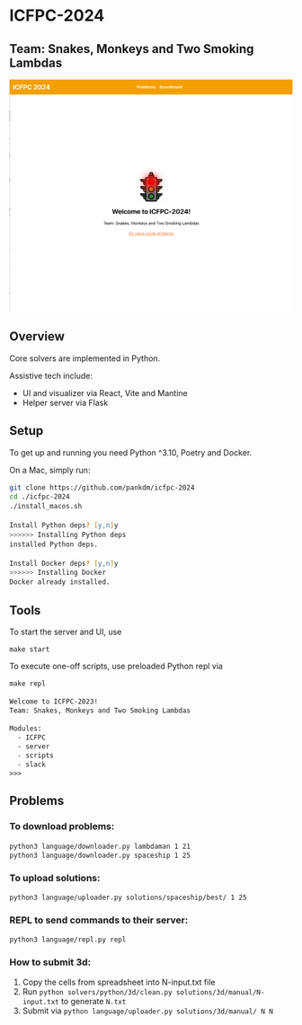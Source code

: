 # ICFPC-2024

## Team: Snakes, Monkeys and Two Smoking Lambdas

![splash](repo/splash.png)

## Overview

Core solvers are implemented in Python.

Assistive tech include:
 - UI and visualizer via React, Vite and Mantine
 - Helper server via Flask

## Setup

To get up and running you need Python ^3.10, Poetry and Docker.

On a Mac, simply run:

```zsh
git clone https://github.com/pankdm/icfpc-2024
cd ./icfpc-2024
./install_macos.sh

Install Python deps? [y,n]y
>>>>>> Installing Python deps
installed Python deps.

Install Docker deps? [y,n]y
>>>>>> Installing Docker
Docker already installed.
````

## Tools

To start the server and UI, use

```
make start
```

To execute one-off scripts, use preloaded Python repl via

```
make repl

Welcome to ICFPC-2023!
Team: Snakes, Monkeys and Two Smoking Lambdas

Modules:
  - ICFPC
  - server
  - scripts
  - slack
>>>
```


## Problems


### To download problems:

```
python3 language/downloader.py lambdaman 1 21
python3 language/downloader.py spaceship 1 25
```

### To upload solutions:

```
python3 language/uploader.py solutions/spaceship/best/ 1 25
```


### REPL to send commands to their server:

```
python3 language/repl.py repl
```

### How to submit 3d:

1. Copy the cells from spreadsheet into N-input.txt file
2. Run `python solvers/python/3d/clean.py solutions/3d/manual/N-input.txt` to generate `N.txt`
3. Submit via  `python language/uploader.py solutions/3d/manual/ N N`